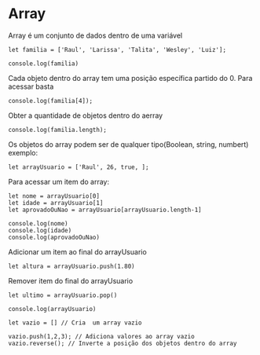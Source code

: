 # Array

 Array é um conjunto de dados dentro de uma variável

```
let familia = ['Raul', 'Larissa', 'Talita', 'Wesley', 'Luiz'];

console.log(familia)
```

 Cada objeto dentro do array tem uma posição específica partido do 0.
    Para acessar basta

```
console.log(familia[4]);
```

 Obter a quantidade de objetos dentro do aerray

```
console.log(familia.length);
```

 Os objetos do array podem ser de qualquer tipo(Boolean, string, numbert)
    exemplo:

```
let arrayUsuario = ['Raul', 26, true, ];
```

 Para acessar um item do array:

```
let nome = arrayUsuario[0]
let idade = arrayUsuario[1]
let aprovadoOuNao = arrayUsuario[arrayUsuario.length-1]

console.log(nome)
console.log(idade)
console.log(aprovadoOuNao)
```

 Adicionar um item ao final do arrayUsuario

```
let altura = arrayUsuario.push(1.80)
```

 Remover item do final do arrayUsuario

```
let ultimo = arrayUsuario.pop()

console.log(arrayUsuario)
```

```
let vazio = [] // Cria  um array vazio

vazio.push(1,2,3); // Adiciona valores ao array vazio
vazio.reverse(); // Inverte a posição dos objetos dentro do array
```